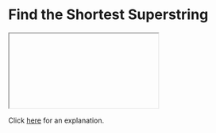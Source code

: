 # Find the Shortest Superstring 

<iframe></iframe>

Click [here](Explanation.md) for an explanation.

